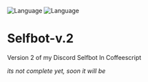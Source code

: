 ![Language](https://img.shields.io/badge/lang-coffeescript-blue.svg?style=flat-square)
![Language](https://img.shields.io/badge/license-MIT-brightgreen.svg?style=flat-square)

# Selfbot-v.2
Version 2 of my Discord Selfbot In Coffeescript

*its not complete yet, soon it will be*
